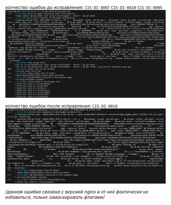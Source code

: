 колчество ошибок до исправления:
`CIS-DI-0007`
`CIS-DI-0010`
`CIS-DI-0005`
![до исправления](errors_at_start.png)

колчество ошибок после исправления: `CIS-DI-0010`
![после исправления](errors_at_end.png)

*/данная ошибка связана с версией nginx и от неё фактически не избавиться, только замаскировать флагами/*
<!-- у меня почему-то не вышло замаксировать, ошибка появлялась независимо от их наличия -->